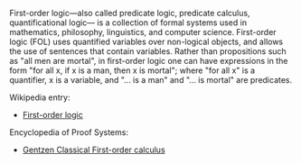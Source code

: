 First-order logic—also called predicate logic, predicate calculus, quantificational logic—
is a collection of formal systems used in mathematics, philosophy, linguistics, and computer science. 
First-order logic (FOL) uses quantified variables over non-logical objects, 
and allows the use of sentences that contain variables. 
Rather than propositions such as "all men are mortal", in first-order logic one can have expressions 
in the form "for all x, if x is a man, then x is mortal"; where "for all x" is a quantifier, 
x is a variable, and "... is a man" and "... is mortal" are predicates.

Wikipedia entry: 
* [First-order logic](https://en.wikipedia.org/wiki/First-order_logic)

Encyclopedia of Proof Systems:
* [Gentzen Classical First-order calculus](https://github.com/ProofSystem/Encyclopedia/blob/master/Source/mainmatter/GentzenLK.tex)
